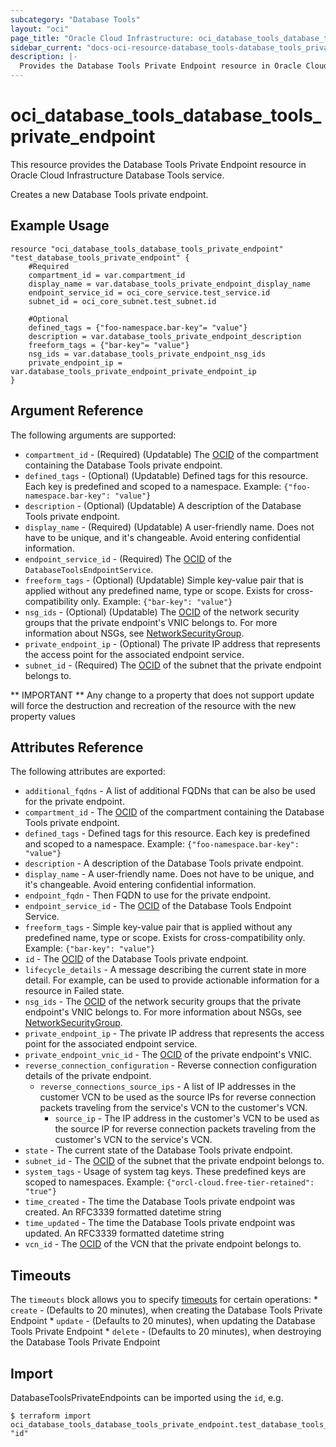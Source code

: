 ```yaml
---
subcategory: "Database Tools"
layout: "oci"
page_title: "Oracle Cloud Infrastructure: oci_database_tools_database_tools_private_endpoint"
sidebar_current: "docs-oci-resource-database_tools-database_tools_private_endpoint"
description: |-
  Provides the Database Tools Private Endpoint resource in Oracle Cloud Infrastructure Database Tools service
---
```


# oci_database_tools_database_tools_private_endpoint
This resource provides the Database Tools Private Endpoint resource in Oracle Cloud Infrastructure Database Tools service.

Creates a new Database Tools private endpoint.


## Example Usage

```hcl
resource "oci_database_tools_database_tools_private_endpoint" "test_database_tools_private_endpoint" {
	#Required
	compartment_id = var.compartment_id
	display_name = var.database_tools_private_endpoint_display_name
	endpoint_service_id = oci_core_service.test_service.id
	subnet_id = oci_core_subnet.test_subnet.id

	#Optional
	defined_tags = {"foo-namespace.bar-key"= "value"}
	description = var.database_tools_private_endpoint_description
	freeform_tags = {"bar-key"= "value"}
	nsg_ids = var.database_tools_private_endpoint_nsg_ids
	private_endpoint_ip = var.database_tools_private_endpoint_private_endpoint_ip
}
```

## Argument Reference

The following arguments are supported:

* `compartment_id` - (Required) (Updatable) The [OCID](https://docs.cloud.oracle.com/iaas/Content/General/Concepts/identifiers.htm) of the compartment containing the Database Tools private endpoint.
* `defined_tags` - (Optional) (Updatable) Defined tags for this resource. Each key is predefined and scoped to a namespace. Example: `{"foo-namespace.bar-key": "value"}` 
* `description` - (Optional) (Updatable) A description of the Database Tools private endpoint.
* `display_name` - (Required) (Updatable) A user-friendly name. Does not have to be unique, and it's changeable. Avoid entering confidential information.
* `endpoint_service_id` - (Required) The [OCID](https://docs.cloud.oracle.com/iaas/Content/General/Concepts/identifiers.htm) of the `DatabaseToolsEndpointService`.
* `freeform_tags` - (Optional) (Updatable) Simple key-value pair that is applied without any predefined name, type or scope. Exists for cross-compatibility only. Example: `{"bar-key": "value"}` 
* `nsg_ids` - (Optional) (Updatable) The [OCID](https://docs.cloud.oracle.com/iaas/Content/General/Concepts/identifiers.htm) of the network security groups that the private endpoint's VNIC belongs to.  For more information about NSGs, see [NetworkSecurityGroup](https://docs.cloud.oracle.com/iaas/api/#/en/iaas/20160918/NetworkSecurityGroup/). 
* `private_endpoint_ip` - (Optional) The private IP address that represents the access point for the associated endpoint service.
* `subnet_id` - (Required) The [OCID](https://docs.cloud.oracle.com/iaas/Content/General/Concepts/identifiers.htm) of the subnet that the private endpoint belongs to.


** IMPORTANT **
Any change to a property that does not support update will force the destruction and recreation of the resource with the new property values

## Attributes Reference

The following attributes are exported:

* `additional_fqdns` - A list of additional FQDNs that can be also be used for the private endpoint.
* `compartment_id` - The [OCID](https://docs.cloud.oracle.com/iaas/Content/General/Concepts/identifiers.htm) of the compartment containing the Database Tools private endpoint.
* `defined_tags` - Defined tags for this resource. Each key is predefined and scoped to a namespace. Example: `{"foo-namespace.bar-key": "value"}` 
* `description` - A description of the Database Tools private endpoint.
* `display_name` - A user-friendly name. Does not have to be unique, and it's changeable. Avoid entering confidential information.
* `endpoint_fqdn` - Then FQDN to use for the private endpoint.
* `endpoint_service_id` - The [OCID](https://docs.cloud.oracle.com/iaas/Content/General/Concepts/identifiers.htm) of the Database Tools Endpoint Service.
* `freeform_tags` - Simple key-value pair that is applied without any predefined name, type or scope. Exists for cross-compatibility only. Example: `{"bar-key": "value"}` 
* `id` - The [OCID](https://docs.cloud.oracle.com/iaas/Content/General/Concepts/identifiers.htm) of the Database Tools private endpoint.
* `lifecycle_details` - A message describing the current state in more detail. For example, can be used to provide actionable information for a resource in Failed state.
* `nsg_ids` - The [OCID](https://docs.cloud.oracle.com/iaas/Content/General/Concepts/identifiers.htm) of the network security groups that the private endpoint's VNIC belongs to.  For more information about NSGs, see [NetworkSecurityGroup](https://docs.cloud.oracle.com/iaas/api/#/en/iaas/20160918/NetworkSecurityGroup/). 
* `private_endpoint_ip` - The private IP address that represents the access point for the associated endpoint service.
* `private_endpoint_vnic_id` - The [OCID](https://docs.cloud.oracle.com/iaas/Content/General/Concepts/identifiers.htm) of the private endpoint's VNIC.
* `reverse_connection_configuration` - Reverse connection configuration details of the private endpoint.
	* `reverse_connections_source_ips` - A list of IP addresses in the customer VCN to be used as the source IPs for reverse connection packets traveling from the service's VCN to the customer's VCN. 
		* `source_ip` - The IP address in the customer's VCN to be used as the source IP for reverse connection packets traveling from the customer's VCN to the service's VCN. 
* `state` - The current state of the Database Tools private endpoint.
* `subnet_id` - The [OCID](https://docs.cloud.oracle.com/iaas/Content/General/Concepts/identifiers.htm) of the subnet that the private endpoint belongs to.
* `system_tags` - Usage of system tag keys. These predefined keys are scoped to namespaces. Example: `{"orcl-cloud.free-tier-retained": "true"}` 
* `time_created` - The time the Database Tools private endpoint was created. An RFC3339 formatted datetime string
* `time_updated` - The time the Database Tools private endpoint was updated. An RFC3339 formatted datetime string
* `vcn_id` - The [OCID](https://docs.cloud.oracle.com/iaas/Content/General/Concepts/identifiers.htm) of the VCN that the private endpoint belongs to.

## Timeouts

The `timeouts` block allows you to specify [timeouts](https://registry.terraform.io/providers/oracle/oci/latest/docs/guides/changing_timeouts) for certain operations:
	* `create` - (Defaults to 20 minutes), when creating the Database Tools Private Endpoint
	* `update` - (Defaults to 20 minutes), when updating the Database Tools Private Endpoint
	* `delete` - (Defaults to 20 minutes), when destroying the Database Tools Private Endpoint


## Import

DatabaseToolsPrivateEndpoints can be imported using the `id`, e.g.

```
$ terraform import oci_database_tools_database_tools_private_endpoint.test_database_tools_private_endpoint "id"
```

